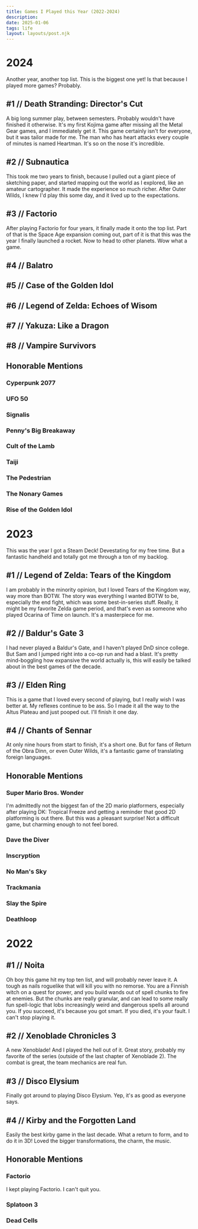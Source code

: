 ```yaml
---
title: Games I Played this Year (2022-2024)
description: 
date: 2025-01-06
tags: life
layout: layouts/post.njk
---
```

# 2024

Another year, another top list. This is the biggest one yet! Is that because I played more games? Probably.

## #1 // Death Stranding: Director's Cut
A big long summer play, between semesters. Probably wouldn't have finished it otherwise. It's my first Kojima game after missing all the Metal Gear games, and I immediately get it. This game certainly isn't for everyone, but it was tailor made for me. The man who has heart attacks every couple of minutes is named Heartman. It's so on the nose it's incredible.

## #2 // Subnautica
This took me two years to finish, because I pulled out a giant piece of sketching paper, and started mapping out the world as I explored, like an amateur cartographer. It made the experience so much richer. After Outer Wilds, I knew I'd play this some day, and it lived up to the expectations.

## #3 // Factorio
After playing Factorio for four years, it finally made it onto the top list. Part of that is the Space Age expansion coming out, part of it is that this was the year I finally launched a rocket. Now to head to other planets. Wow what a game.

## #4 // Balatro

## #5 // Case of the Golden Idol

## #6 // Legend of Zelda: Echoes of Wisom

## #7 // Yakuza: Like a Dragon

## #8 // Vampire Survivors


## Honorable Mentions
### Cyperpunk 2077
### UFO 50
### Signalis
### Penny's Big Breakaway
### Cult of the Lamb
### Taiji
### The Pedestrian
### The Nonary Games
### Rise of the Golden Idol

# 2023
This was the year I got a Steam Deck! Devestating for my free time. But a fantastic handheld and totally got me through a ton of my backlog.

## #1 // Legend of Zelda: Tears of the Kingdom
I am probably in the minority opinion, but I loved Tears of the Kingdom way, way more than BOTW. The story was everything I wanted BOTW to be, especially the end fight, which was some best-in-series stuff. Really, it might be my favorite Zelda game period, and that's even as someone who played Ocarina of Time on launch. It's a masterpiece for me.

## #2 // Baldur's Gate 3
I had never played a Baldur's Gate, and I haven't played DnD since college. But Sam and I jumped right into a co-op run and had a blast. It's pretty mind-boggling how expansive the world actually is, this will easily be talked about in the best games of the decade.

## #3 // Elden Ring
This is a game that I loved every second of playing, but I really wish I was better at. My reflexes continue to be ass. So I made it all the way to the Altus Plateau and just pooped out. I'll finish it one day.

## #4 // Chants of Sennar
At only nine hours from start to finish, it's a short one. But for fans of Return of the Obra Dinn, or even Outer Wilds, it's a fantastic game of translating foreign languages.

## Honorable Mentions

### Super Mario Bros. Wonder
I'm admittedly not the biggest fan of the 2D mario platformers, especially after playing DK: Tropical Freeze and getting a reminder that good 2D platforming is out there. But this was a pleasant surprise! Not a difficult game, but charming enough to not feel bored.

### Dave the Diver

### Inscryption

### No Man's Sky

### Trackmania

### Slay the Spire

### Deathloop

# 2022

## #1 // Noita
Oh boy this game hit my top ten list, and will probably never leave it. A tough as nails roguelike that will kill you with no remorse. You are a Finnish witch on a quest for power, and you build wands out of spell chunks to fire at enemies. But the chunks are really granular, and can lead to some really fun spell-logic that lobs increasingly weird and dangerous spells all around you. If you succeed, it's because you got smart. If you died, it's your fault. I can't stop playing it.

## #2 // Xenoblade Chronicles 3
A new Xenoblade! And I played the hell out of it. Great story, probably my favorite of the series (outside of the last chapter of Xenoblade 2). The combat is great, the team mechanics are real fun.

## #3 // Disco Elysium
Finally got around to playing Disco Elysium. Yep, it's as good as everyone says.

## #4 // Kirby and the Forgotten Land
Easily the best kirby game in the last decade. What a return to form, and to do it in 3D! Loved the bigger transformations, the charm, the music.

## Honorable Mentions

### Factorio
I kept playing Factorio. I can't quit you.

### Splatoon 3

### Dead Cells

